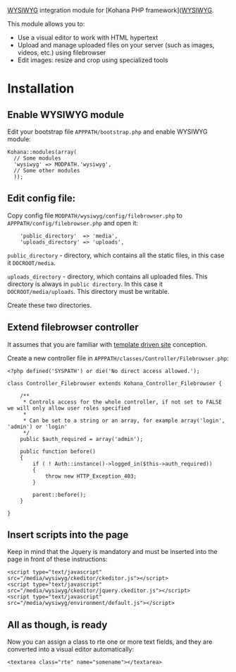 [WYSIWYG](http://ckeditor.com/) integration module
for [Kohana PHP framework]([WYSIWYG](http://kohanaframework.org).

This module allows you to:
* Use a visual editor to work with HTML hypertext
* Upload and manage uploaded files on your server (such as images, videos, etc.)
using filebrowser
* Edit images: resize and crop using specialized tools

# Installation

## Enable WYSIWYG module

Edit your bootstrap file `APPPATH/bootstrap.php` and enable WYSIWYG module:

~~~
Kohana::modules(array(
  // Some modules
  'wysiwyg' => MODPATH.'wysiwyg',
  // Some other modules
  ));
~~~

## Edit config file:

Copy config file `MODPATH/wysiwyg/config/filebrowser.php`
to `APPPATH/config/filebrowser.php` and open it:

~~~
	'public_directory'  => 'media',
	'uploads_directory' => 'uploads',
~~~

`public_directory` - directory, which contains all the static files, in this case
it `DOCROOT/media`.

`uploads_directory` - directory, which contains all uploaded files. This
directory is always in `public directory`. In this case it `DOCROOT/media/uploads`.
This directory must be writable.

Create these two directories.

## Extend filebrowser controller

It assumes that you are familiar with [template driven site](http://ckeditor.com)
conception.

Create a new controller file in `APPPATH/classes/Controller/Filebrowser.php`:

~~~
<?php defined('SYSPATH') or die('No direct access allowed.');

class Controller_Filebrowser extends Kohana_Controller_Filebrowser {

	/**
	 * Controls access for the whole controller, if not set to FALSE we will only allow user roles specified
	 *
	 * Can be set to a string or an array, for example array('login', 'admin') or 'login'
	 */
	public $auth_required = array('admin');

	public function before()
	{
		if ( ! Auth::instance()->logged_in($this->auth_required))
		{
			throw new HTTP_Exception_403;
		}

		parent::before();
	}

}
~~~

## Insert scripts into the page

Keep in mind that the Jquery is mandatory and must be inserted into the page
in front of these instructions:

~~~
<script type="text/javascript" src="/media/wysiwyg/ckeditor/ckeditor.js"></script>
<script type="text/javascript" src="/media/wysiwyg/ckeditor/jquery.ckeditor.js"></script>
<script type="text/javascript" src="/media/wysiwyg/environment/default.js"></script>
~~~

## All as though, is ready

Now you can assign a class to rte one or more text fields, and they are converted
into a visual editor automatically:

~~~
<textarea class="rte" name="somename"></textarea>
~~~